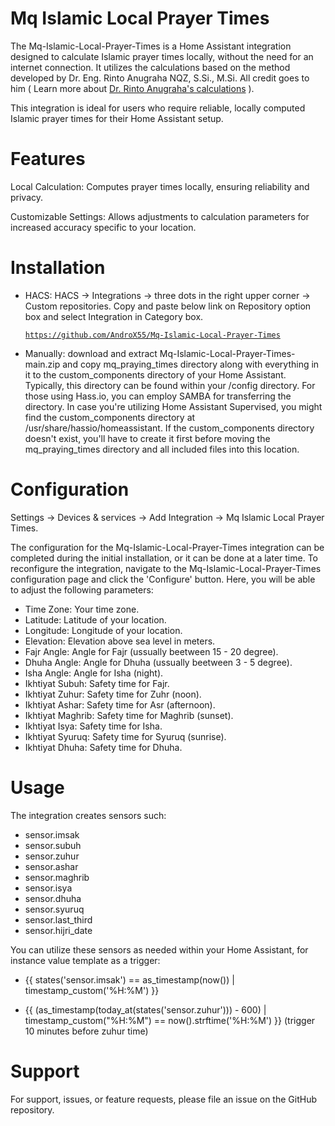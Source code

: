 # Mq Islamic Local Prayer Times

The Mq-Islamic-Local-Prayer-Times is a Home Assistant integration designed to calculate Islamic prayer times locally, without the need for an internet connection. It utilizes the calculations based on the method developed by Dr. Eng. Rinto Anugraha NQZ, S.Si., M.Si. All credit goes to him ( Learn more about [Dr. Rinto Anugraha's calculations](https://rintoanugraha.staff.ugm.ac.id/) ).

This integration is ideal for users who require reliable, locally computed Islamic prayer times for their Home Assistant setup.

# Features
Local Calculation: Computes prayer times locally, ensuring reliability and privacy.

Customizable Settings: Allows adjustments to calculation parameters for increased accuracy specific to your location.

# Installation
- HACS: HACS -> Integrations -> three dots in the right upper corner -> Custom repositories. Copy and paste below link on Repository option box and select Integration in Category box. <pre><code>https://github.com/AndroX55/Mq-Islamic-Local-Prayer-Times</pre></code>
- Manually: download and extract Mq-Islamic-Local-Prayer-Times-main.zip and copy mq_praying_times directory along with everything in it to the custom_components directory of your Home Assistant. Typically, this directory can be found within your /config directory. For those using Hass.io, you can employ SAMBA for transferring the directory. In case you're utilizing Home Assistant Supervised, you might find the custom_components directory at /usr/share/hassio/homeassistant. If the custom_components directory doesn't exist, you'll have to create it first before moving the mq_praying_times directory and all included files into this location.

# Configuration
Settings -> Devices & services -> Add Integration -> Mq Islamic Local Prayer Times.

The configuration for the Mq-Islamic-Local-Prayer-Times integration can be completed during the initial installation, or it can be done at a later time. To reconfigure the integration, navigate to the Mq-Islamic-Local-Prayer-Times configuration page and click the 'Configure' button. Here, you will be able to adjust the following parameters:

- Time Zone: Your time zone.
- Latitude: Latitude of your location.
- Longitude: Longitude of your location.
- Elevation: Elevation above sea level in meters.
- Fajr Angle: Angle for Fajr (ussually beetween 15 - 20 degree).
- Dhuha Angle: Angle for Dhuha (ussually beetween 3 - 5 degree).
- Isha Angle: Angle for Isha (night).
- Ikhtiyat Subuh: Safety time for Fajr.
- Ikhtiyat Zuhur: Safety time for Zuhr (noon).
- Ikhtiyat Ashar: Safety time for Asr (afternoon).
- Ikhtiyat Maghrib: Safety time for Maghrib (sunset).
- Ikhtiyat Isya: Safety time for Isha.
- Ikhtiyat Syuruq: Safety time for Syuruq (sunrise).
- Ikhtiyat Dhuha: Safety time for Dhuha.

# Usage
The integration creates sensors such:
- sensor.imsak
- sensor.subuh
- sensor.zuhur
- sensor.ashar
- sensor.maghrib
- sensor.isya
- sensor.dhuha
- sensor.syuruq
- sensor.last_third
- sensor.hijri_date

You can utilize these sensors as needed within your Home Assistant, for instance value template as a trigger: 

- {{ states('sensor.imsak') == as_timestamp(now()) | timestamp_custom('%H:%M') }}

- {{ (as_timestamp(today_at(states('sensor.zuhur'))) - 600) | timestamp_custom("%H:%M") == now().strftime('%H:%M') }}  (trigger 10 minutes before zuhur time)

# Support
For support, issues, or feature requests, please file an issue on the GitHub repository.
